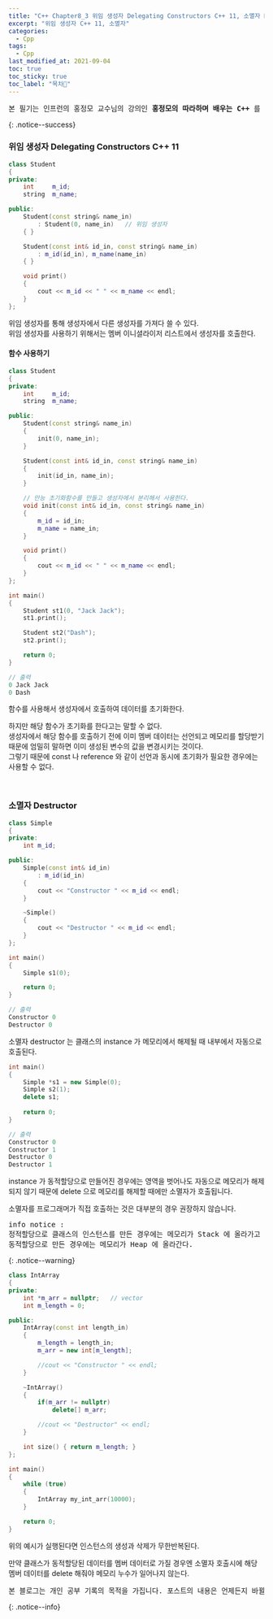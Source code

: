 ```yaml
---
title: "C++ Chapter8_3 위임 생성자 Delegating Constructors C++ 11, 소멸자 Destructor"
excerpt: "위임 생성자 C++ 11, 소멸자"
categories:
  - Cpp
tags:
  - Cpp
last_modified_at: 2021-09-04
toc: true
toc_sticky: true
toc_label: "목차👀"
---
```


<pre>본 필기는 인프런의 홍정모 교수님의 강의인 <b>홍정모의 따라하며 배우는 C++</b> 를 듣고 작성합니다.</pre>{: .notice--success}

### 위임 생성자 Delegating Constructors C++ 11
```cpp
class Student
{
private:
    int		m_id;
    string	m_name;

public:
    Student(const string& name_in)
        : Student(0, name_in)   // 위임 생성자	
    { }

    Student(const int& id_in, const string& name_in)
    	: m_id(id_in), m_name(name_in)
    { }

    void print()
    {
        cout << m_id << " " << m_name << endl;
    }
};
```
위임 생성자를 통해 생성자에서 다른 생성자를 가져다 쓸 수 있다.    
위임 생성자를 사용하기 위해서는 멤버 이니셜라이저 리스트에서 생성자를 호출한다.

#### 함수 사용하기
```cpp
class Student
{
private:
    int		m_id;
    string	m_name;

public:
    Student(const string& name_in)
    {
        init(0, name_in);
    }

    Student(const int& id_in, const string& name_in)
    {
        init(id_in, name_in);
    }

    // 만능 초기화함수를 만들고 생성자에서 분리해서 사용한다.
    void init(const int& id_in, const string& name_in)	
    {
        m_id = id_in;
        m_name = name_in;
    }

    void print()
    {
        cout << m_id << " " << m_name << endl;
    }
};

int main() 
{
    Student st1(0, "Jack Jack");
    st1.print();

    Student st2("Dash");
    st2.print();

    return 0;
}

// 출력
0 Jack Jack
0 Dash
```
함수를 사용해서 생성자에서 호출하여 데이터를 초기화한다.

하지만 해당 함수가 초기화를 한다고는 말할 수 없다.    
생성자에서 해당 함수를 호출하기 전에 이미 멤버 데이터는 선언되고 메모리를 할당받기 때문에 엄밀히 말하면 이미 생성된 변수의 값을 변경시키는 것이다.    
그렇기 때문에 const 나 reference 와 같이 선언과 동시에 초기화가 필요한 경우에는 사용할 수 없다.

<br>

### 소멸자 Destructor
```cpp
class Simple
{
private:
    int m_id;

public:
    Simple(const int& id_in)
        : m_id(id_in)
    {
        cout << "Constructor " << m_id << endl;
    }

    ~Simple()
    {
        cout << "Destructor " << m_id << endl;
    }
};

int main()
{
    Simple s1(0);

    return 0;
}

// 출력
Constructor 0
Destructor 0
```
소멸자 destructor 는 클래스의 instance 가 메모리에서 해제될 때 내부에서 자동으로 호출된다.

```cpp
int main()
{
    Simple *s1 = new Simple(0);
	Simple s2(1);
	delete s1;
    
    return 0;
}

// 출력
Constructor 0
Constructor 1
Destructor 0
Destructor 1
```
instance 가 동적할당으로 만들어진 경우에는 영역을 벗어나도 자동으로 메모리가 해제되지 않기 때문에 delete 으로 메모리를 해제할 때에만 소멸자가 호출됩니다.    

소멸자를 프로그래머가 직접 호출하는 것은 대부분의 경우 권장하지 않습니다.

<pre>info notice :
정적할당으로 클래스의 인스턴스를 만든 경우에는 메모리가 Stack 에 올라가고 
동적할당으로 만든 경우에는 메모리가 Heap 에 올라간다.</pre>{: .notice--warning}

```cpp
class IntArray
{
private:
    int *m_arr = nullptr;	// vector 
    int m_length = 0;

public:
    IntArray(const int length_in)
    {
        m_length = length_in;
        m_arr = new int[m_length];

        //cout << "Constructor " << endl;
    }

    ~IntArray()
    {
        if(m_arr != nullptr) 
            delete[] m_arr;

        //cout << "Destructor" << endl;
    }

    int size() { return m_length; }
};

int main()
{
    while (true)
	{
		IntArray my_int_arr(10000);
	}

    return 0;
}
```
위의 예시가 실행된다면 인스턴스의 생성과 삭제가 무한반복된다.

만약 클래스가 동적할당된 데이터를 멤버 데이터로 가질 경우엔 소멸자 호출시에 해당 멤버 데이터를 delete 해줘야 메모리 누수가 일어나지 않는다. 

<pre>본 블로그는 개인 공부 기록의 목적을 가집니다. 포스트의 내용은 언제든지 바뀔 수 있습니다.</pre>{: .notice--info}